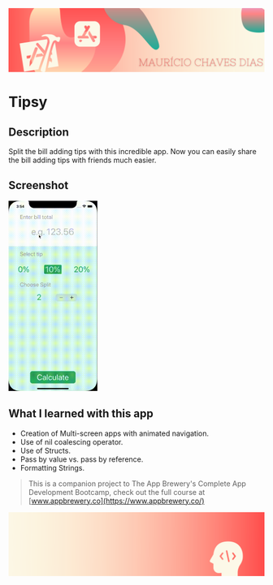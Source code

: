 
![Begin Banner](Documentation/readme-begin-banner-mau.png)

#  Tipsy
 

## Description

Split the bill adding tips with this incredible app. Now you can easily share the bill adding tips with friends much easier.


## Screenshot

<img src= Documentation/Screenshot1.gif  height="375" width="175">



## What I learned with this app

* Creation of Multi-screen apps with animated navigation.
* Use of nil coalescing operator.
* Use of Structs. 
* Pass by value vs. pass by reference. 
* Formatting Strings. 




>This is a companion project to The App Brewery's Complete App Development Bootcamp, check out the full course at [www.appbrewery.co](https://www.appbrewery.co/)

![End Banner](Documentation/readme-end-banner-mau.png)
